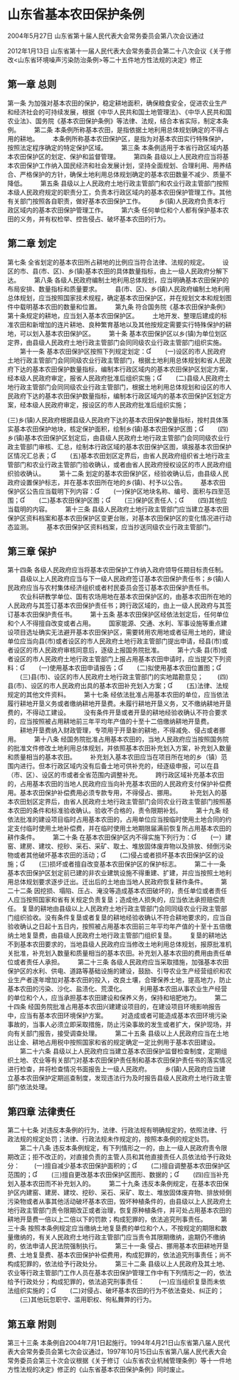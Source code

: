 # 山东省基本农田保护条例

2004年5月27日 山东省第十届人民代表大会常务委员会第八次会议通过

2012年1月13日 山东省第十一届人民代表大会常务委员会第二十八次会议《关于修改<山东省环境噪声污染防治条例>等二十五件地方性法规的决定》修正

<!-- INFO END -->

## 第一章  总则

第一条 为加强对基本农田的保护，稳定耕地面积，确保粮食安全，促进农业生产和经济社会的可持续发展，根据《中华人民共和国土地管理法》、《中华人民共和国农业法》、国务院《基本农田保护条例》等法律、法规，结合本省实际，制定本条例。
　　第二条 本条例所称基本农田，是指依据土地利用总体规划确定的不得占用的耕地。
　　本条例所称基本农田保护区，是指为对基本农田实行特殊保护，按照法定程序确定的特定保护区域。
　　第三条 本条例适用于本省行政区域内基本农田保护区的划定、保护和监督管理。
　　第四条 县级以上人民政府应当将基本农田保护工作纳入国民经济和社会发展计划，坚持全面规划、合理利用、用养结合、严格保护的方针，确保土地利用总体规划确定的基本农田数量不减少、质量不降低。
　　第五条 县级以上人民政府土地行政主管部门和农业行政主管部门按照本级人民政府规定的职责分工，负责本行政区域内的基本农田保护管理工作。其他有关部门按照各自职责，做好基本农田保护工作。
　　乡(镇)人民政府负责本行政区域内的基本农田保护管理工作。
　　第六条 任何单位和个人都有保护基本农田的义务，并有权检举、控告侵占、破坏基本农田的行为。

## 第二章  划定

第七条 全省划定的基本农田所占耕地的比例应当符合法律、法规的规定。
　　设区的市、县(市、区)、乡(镇)基本农田的具体数量指标，由上一级人民政府分解下达。
　　第八条 各级人民政府编制土地利用总体规划，应当明确基本农田保护的布局安排、数量指标和质量要求。
　　县(市、区)、乡(镇)人民政府编制土地利用总体规划，应当按照国家技术规程，确定基本农田保护区，并在规划文本和规划图件中载明基本农田的数量和位置。
　　第九条 符合国务院《基本农田保护条例》第十条规定的耕地，应当划入基本农田保护区。
　　土地开发、整理后建成的标准农田和新增加的连片耕地、良种繁育基地以及其他按规定需要实行特殊保护的耕地，可以划入基本农田保护区。
　　第十条 基本农田保护区以乡(镇)为单位划区定界，由县级人民政府土地行政主管部门会同同级农业行政主管部门组织实施。
　　第十一条 基本农田保护区按照下列规定划定：
　　(一)设区的市人民政府土地行政主管部门会同同级农业行政主管部门，根据土地利用总体规划和省人民政府下达的基本农田保护数量指标，编制本行政区域内的基本农田保护区划定方案，经本级人民政府审定，报省人民政府批准后组织实施；
　　(二)县级人民政府土地行政主管部门会同同级农业行政主管部门，根据土地利用总体规划和设区的市人民政府下达的基本农田保护数量指标，编制本行政区域内的基本农田保护区划定方案，经本级人民政府审定，报设区的市人民政府批准后组织实施；

(三)乡(镇)人民政府根据县级人民政府下达的基本农田保护数量指标，按村具体落实基本农田保护地块，核定保护面积，绘制乡(镇)基本农田保护区图；
　　(四)乡(镇)基本农田保护区划定后，由县级人民政府土地行政主管部门会同同级农业行政主管部门审核、汇总，绘制本行政区域的基本农田保护区图，填报基本农田保护区情况汇总表；
　　(五)基本农田划区定界后，由省人民政府组织省土地行政主管部门和农业行政主管部门验收确认，或者由省人民政府授权设区的市人民政府组织验收确认。
　　第十二条 划定的基本农田保护区，经验收确认后，由县级人民政府设置保护标志，并在基本农田所在地的乡(镇)、村予以公告。
　　基本农田保护区公告应当载明下列内容：
　　(一)保护区地块名称、编号、面积与四至范围；
　　(二)基本农田保护区图；
　　(三)保护区责任人；
　　(四)其他应当载明的内容。
　　第十三条 县级人民政府土地行政主管部门应当建立基本农田保护区资料档案和基本农田保护区变更台账，对基本农田保护区的变化情况进行动态监测。
　　基本农田保护区资料档案，应当抄送同级农业行政主管部门。

## 第三章  保护

第十四条 各级人民政府应当将基本农田保护工作纳入政府领导任期目标责任制。
　　县级以上人民政府应当与下一级人民政府签订基本农田保护责任书；乡(镇)人民政府应当与农村集体经济组织或者村民委员会签订基本农田保护责任书。
　　农业科研教学单位、国有农场用地在基本农田保护区的，由基本农田所在地的人民政府与其签订基本农田保护责任书；跨行政区域的，由上一级人民政府与其签订基本农田保护责任书。
　　第十五条 基本农田保护区经依法划定后，任何单位和个人不得擅自改变或者占用。
　　国家能源、交通、水利、军事设施等重点建设项目选址确实无法避开基本农田保护区，需要转用农用地或者征用土地的，建设单位应当向县(市)或者设区的市人民政府土地行政主管部门提出申请，经县(市)或者设区的市人民政府审核同意后，逐级上报国务院批准。
　　第十六条 县(市)或者设区的市人民政府土地行政主管部门上报占用基本农田申请时，应当提交下列资料：
　　(一)使用基本农田申请报告；
　　(二)拟使用基本农田位置图；
　　(三)县(市)、设区的市人民政府土地行政主管部门的实地踏勘意见；
　　(四)县(市)、设区的市人民政府出具的基本农田补充划入方案；
　　(五)法律、法规规定的其他文件资料。
　　第十七条 经依法批准占用基本农田的单位，应当依法履行耕地开垦义务或者缴纳耕地开垦费。未履行耕地开垦义务，又不缴纳耕地开垦费的，不得动工建设。
　　没有条件开垦或者开垦的耕地经验收确认不符合要求的，应当按照被占用耕地前三年平均年产值的十至十二倍缴纳耕地开垦费。
　　耕地开垦费纳入财政管理，专项用于开垦新的耕地，不得减免、侵占或者挪用。
　　第十八条 经国务院批准占用基本农田的，当地人民政府应当按照国务院的批准文件修改土地利用总体规划，并依照基本农田补充划入方案，补充划入数量和质量相当的基本农田。
　　补充划入基本农田应当在项目所在地的乡（镇）范围内进行。但本行政区域内没有后备土地可供补充的，经逐级申报，可以在县（市、区）、设区的市或者全省范围内调整补充。
　　跨行政区域补充基本农田的，占用基本农田的当地人民政府应当向补充基本农田的人民政府支付保护补偿费用。基本农田保护补偿费用必须专款专用，不得侵占、挪用。
　　补充划入的基本农田划区定界后，由省人民政府土地行政主管部门会同农业行政主管部门按照基本农田的条件和标准验收确认。验收不合格的，责令限期补划。
　　第十九条 经依法批准的建设项目临时占用基本农田的，占用单位应当按临时使用土地合同的约定支付临时使用土地补偿费，并在临时使用土地期限届满前恢复所占用基本农田的耕作条件。
　　第二十条 在基本农田保护区内不得实施下列行为：
　　(一）建窑、建房、建坟、挖砂、采石、采矿、取土、堆放固体废弃物以及排放、倾倒污染物或者其他破坏基本农田的活动；
　　(二)侵占或者损坏基本农田保护区的设施；
　　(三)损坏或者擅自改变基本农田保护区的保护标志。
　　第二十一条 基本农田保护区划定前已建的非农业建筑设施不得重建、扩建，并应当按照土地利用总体规划要求逐步迁出。迁出后的土地由当地人民政府恢复耕作条件。
　　第二十二条 因挖损、塌陷、压占、淹没等造成基本农田破坏的，责任单位或者责任人应当按照国家和省有关规定负责复垦；造成他人损失的，应当依法承担赔偿责任。
 复垦的耕地由县级以上人民政府土地行政主管部门会同同级农业行政主管部门组织验收。没有条件复垦或者复垦的耕地经验收确认不符合耕地要求的，应当自验收确认之日起十五日内，按照被占用基本农田前三年平均年产值的十至十五倍缴纳土地复垦费，由县级人民政府土地行政主管部门组织复垦。
　　复垦的耕地达不到基本农田要求的，当地县级人民政府应当修改土地利用总体规划，报原批准机关批准，补充划入数量和质量相当的基本农田。补充划入基本农田的费用由责任单位或者责任人承担。
　　第二十三条 各级人民政府应当采取措施，加强基本农田保护区的水利、供电、道路等基础设施的建设，鼓励、引导农业生产经营组织和农业生产者逐年增加对基本农田的投入，改良土壤，合理保养土地，提高地力，防止基本农田的污染、沙化、盐渍化、荒漠化。
　　利用基本农田从事农业生产经营的单位和个人，应当承担基本农田建设和保养义务，保持和培肥地力。
　　第二十四条 经国务院批准占用基本农田兴建建设项目的，在建设项目环境影响报告中，应当有基本农田环境保护方案。
　　对造成或者可能造成基本农田环境污染事故的，当事人必须立即采取措施，防止污染事故的发生或者扩大，保护现场，并向有关部门报告，接受调查处理。
　　第二十五条 县级以上人民政府应当在土地出让金、耕地占用税中按照国家和省的规定确定一定比例用于基本农田建设。
　　第二十六条 县级以上人民政府应当建立基本农田保护监督检查制度，定期组织土地、农业等有关部门对基本农田保护责任制和基本农田保护责任书的落实情况进行检查，并将检查情况书面报告上一级人民政府。
　　乡(镇)人民政府应当建立基本农田保护定期巡查制度，发现违法行为及时报告县级人民政府土地行政主管部门依法处理。

## 第四章  法律责任

第二十七条 对违反本条例的行为，法律、行政法规有明确规定的，依照法律、行政法规的规定处罚；法律、行政法规未作规定的，按照本条例的规定处罚。
　　第二十八条 违反本条例规定，有下列情形之一的，由上一级人民政府责令限期改正；拒不改正的，对直接负责的主管人员和其他直接责任人员依法给予行政处分：
　　(一)擅自减少基本农田保护面积的；
　　(二)擅自调整基本农田保护区范围的；
　　(三)擅自更改基本农田保护区图形、数据的；
　　(四)应当补充划入基本农田而不补充划入的。
　　第二十九条 违反本条例规定，在基本农田保护区内建窑、建房、建坟、挖砂、采石、采矿、取土、堆放固体废弃物、排放倾倒污染物或者从事其他活动破坏基本农田，毁坏种植条件的，由县级以上人民政府土地行政主管部门责令限期改正或者治理，恢复原种植条件，并可处占用基本农田的耕地开垦费一倍以上二倍以下的罚款；构成犯罪的，依法追究刑事责任。
　　第三十条 按照本条例规定应当缴纳土地复垦费的单位和个人，不按规定的期限和数量缴纳的，有关人民政府土地行政主管部门应当责令其限期缴纳，逾期仍不缴纳的，依法申请人民法院强制执行。
　　第三十一条 侵占、挪用基本农田耕地开垦费、土地复垦费、基本农田保护补偿费用，构成犯罪的，依法追究刑事责任；尚不构成犯罪的，依法给予行政处分。
　　第三十二条 县级以上人民政府及其土地、农业等行政主管部门工作人员在基本农田保护管理工作中有下列情形之一的，依法给予行政处分；构成犯罪的，依法追究刑事责任：
　　(一)应当组织复垦而未依法组织实施的；
　　(二)对侵占、破坏基本农田的行为不依法查处、纠正的；
　　(三)其他玩忽职守、滥用职权、徇私舞弊的行为。

## 第五章  附则

第三十三条 本条例自2004年7月1日起施行。1994年4月21日山东省第八届人民代表大会常务委员会第七次会议通过，1997年10月15日山东省第八届人民代表大会常务委员会第三十次会议根据《关于修订〈山东省农业机械管理条例〉等十一件地方性法规的决定》修正的《山东省基本农田保护条例》同时废止。


